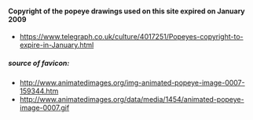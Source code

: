 


#### Copyright of the popeye drawings used on this site expired on January 2009
- https://www.telegraph.co.uk/culture/4017251/Popeyes-copyright-to-expire-in-January.html
##### source of favicon:
- http://www.animatedimages.org/img-animated-popeye-image-0007-159344.htm
- http://www.animatedimages.org/data/media/1454/animated-popeye-image-0007.gif

